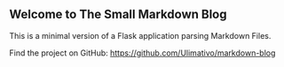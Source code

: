 ## Welcome to The Small Markdown Blog

This is a minimal version of a Flask application parsing Markdown Files.

Find the project on GitHub: 
<a href="https://github.com/Ulimativo/markdown-blog">https://github.com/Ulimativo/markdown-blog</a>
